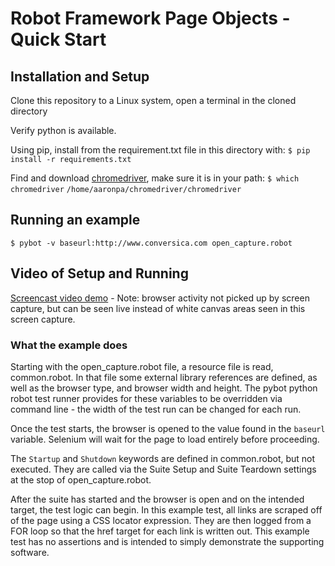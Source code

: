 # Robot Framework Page Objects - Quick Start


## Installation and Setup
Clone this repository to a Linux system, open a terminal in the cloned directory

Verify python is available.

Using pip, install from the requirement.txt file in this directory with:
`$ pip install -r requirements.txt`

Find and download [chromedriver](https://sites.google.com/a/chromium.org/chromedriver/downloads), make sure it is in your path:
`$ which chromedriver`
`/home/aaronpa/chromedriver/chromedriver`

## Running an example
`$ pybot -v baseurl:http://www.conversica.com open_capture.robot`

## Video of Setup and Running
[Screencast video demo](http://screencast.com/t/jhf74SbtYv5) - Note: browser activity not picked up by screen capture, but can be seen live instead of white canvas areas seen in this screen capture.

### What the example does
Starting with the open_capture.robot file, a resource file is read, common.robot. In that file some external library references are defined, as well as the browser type, and browser width and height. The pybot python robot test runner provides for these variables to be overridden via command line - the width of the test run can be changed for each run.

Once the test starts, the browser is opened to the value found in the `baseurl` variable. Selenium will wait for the page to load entirely before proceeding.

The `Startup` and `Shutdown` keywords are defined in common.robot, but not executed. They are called via the Suite Setup and Suite Teardown settings at the stop of open_capture.robot.

After the suite has started and the browser is open and on the intended target, the test logic can begin. In this example test, all links are scraped off of the page using a CSS locator expression. They are then logged from a FOR loop so that the href target for each link is written out. This example test has no assertions and is intended to simply demonstrate the supporting software.

 